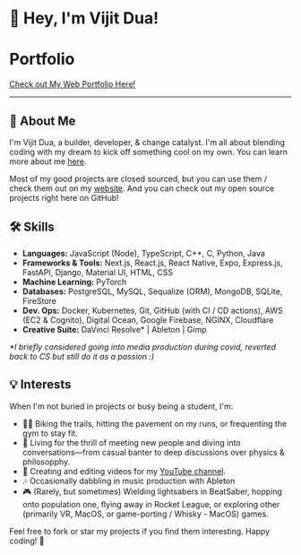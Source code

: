 # 👋 Hey, I'm Vijit Dua!

# Portfolio

[Check out My Web Portfolio Here!](https://vijitdua.com)

---

## 🚀 About Me

I'm Vijit Dua, a builder, developer, & change catalyst. I'm all about blending coding with my dream to kick off something cool on my own. You can learn more about me [here](https://vijitdua.com/about).

Most of my good projects are closed sourced, but you can use them / check them out on my [website](https://vijitdua.com/projects#live).
And you can check out my open source projects right here on GitHub!

## 🛠️ Skills

- **Languages:** JavaScript (Node), TypeScript, C++, C, Python, Java
- **Frameworks & Tools:** Next.js, React.js, React Native, Expo, Express.js, FastAPI, Django, Material UI, HTML, CSS
- **Machine Learning:** PyTorch
- **Databases:** PostgreSQL, MySQL, Sequalize (ORM), MongoDB, SQLite, FireStore
- **Dev. Ops:** Docker, Kubernetes, Git, GitHub (with CI / CD actions),  AWS (EC2 & Cognito), Digital Ocean, Google Firebase, NGINX, Cloudflare
- **Creative Suite:** DaVinci Resolve* | Ableton | Gimp 

 _*I briefly considered going into media production during covid, reverted back to CS but still do it as a passion :)_

## 💡 Interests

When I'm not buried in projects or busy being a student, I'm:
- 🏃‍♂️ Biking the trails, hitting the pavement on my runs, or frequenting the gym to stay fit.
- 👥 Living for the thrill of meeting new people and diving into conversations—from casual banter to deep discussions over physics & philosopphy.
- 🎥 Creating and editing videos for my [YouTube channel](https://youtube.com/@vijitdua).
- 🎶 Occasionally dabbling in music production with Ableton
- 🎮 (Rarely, but sometimes) Wielding lightsabers in BeatSaber, hopping onto population one, flying away in Rocket League, or exploring other (primarily VR, MacOS, or game-porting / Whisky - MacOS) games.

Feel free to fork or star my projects if you find them interesting. Happy coding! 🌟
